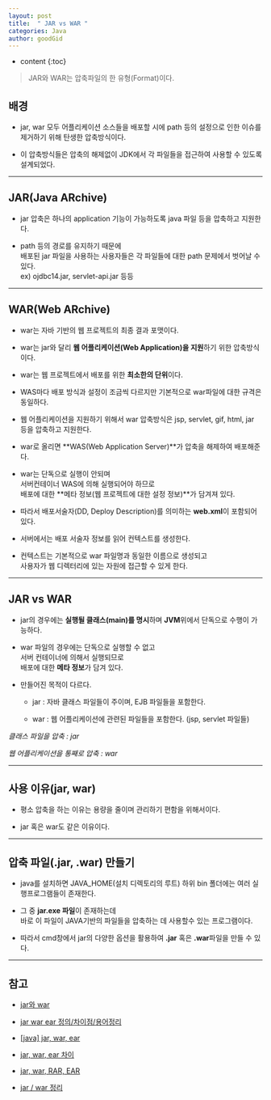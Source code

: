 ```yaml
---
layout: post
title:  " JAR vs WAR "
categories: Java
author: goodGid
---
```

* content
{:toc}


> JAR와 WAR는 압축파일의 한 유형(Format)이다.


## 배경

* jar, war 모두 어플리케이션 소스들을 배포할 시에 path 등의 설정으로 인한 이슈를 제거하기 위해 탄생한 압축방식이다.

* 이 압축방식들은 압축의 해제없이 JDK에서 각 파일들을 접근하여 사용할 수 있도록 설계되었다.








---


## JAR(Java ARchive)

* jar 압축은 하나의 application 기능이 가능하도록 java 파일 등을 압축하고 지원한다.

* path 등의 경로를 유지하기 때문에 <br> 배포된 jar 파일을 사용하는 사용자들은 각 파일들에 대한 path 문제에서 벗어날 수 있다. <br> ex) ojdbc14.jar, servlet-api.jar 등등


---

## WAR(Web ARchive)

* war는 자바 기반의 웹 프로젝트의 최종 결과 포맷이다. 

* war는 jar와 달리 **웹 어플리케이션(Web Application)을 지원**하기 위한 압축방식이다.

* war는 웹 프로젝트에서 배포를 위한 **최소한의 단위**이다.

* WAS마다 배포 방식과 설정이 조금씩 다르지만 기본적으로 war파일에 대한 규격은 동일하다. 

* 웹 어플리케이션을 지원하기 위해서 war 압축방식은 jsp, servlet, gif, html, jar 등을 압축하고 지원한다.

* war로 올리면 **WAS(Web Application Server)**가 압축을 해제하여 배포해준다.

* war는 단독으로 실행이 안되며 <br> 서버컨테이너 WAS에 의해 실행되어야 하므로 <br> 배포에 대한 **메타 정보(웹 프로젝트에 대한 설정 정보)**가 담겨져 있다. 

* 따라서 배포서술자(DD, Deploy Description)를 의미하는 **web.xml**이 포함되어 있다.

* 서버에서는 배포 서술자 정보를 읽어 컨텍스트를 생성한다. 

* 컨텍스트는 기본적으로 war 파일명과 동일한 이름으로 생성되고 <br> 사용자가 웹 디렉터리에 있는 자원에 접근할 수 있게 한다.


---

## JAR vs WAR

* jar의 경우에는 **실행될 클래스(main)를 명시**하며 **JVM**위에서 단독으로 수행이 가능하다.
 
 * war 파일의 경우에는 단독으로 실행할 수 없고 <br> 서버 컨테이너에 의해서 실행되므로 <br> 배포에 대한 **메타 정보**가 담겨 있다. 

* 만들어진 목적이 다르다.

    - jar : 자바 클래스 파일들이 주이며, EJB 파일들을 포함한다.

    - war : 웹 어플리케이션에 관련된 파일들을 포함한다. (jsp, servlet 파일들)


*클래스 파일을 압축 : jar*

*웹 어플리케이션을 통째로 압축 : war*


---

## 사용 이유(jar, war)

* 평소 압축을 하는 이유는 용량을 줄이며 관리하기 편함을 위해서이다.

* jar 혹은 war도 같은 이유이다.


---


## 압축 파일(.jar, .war) 만들기

* java를 설치하면 JAVA_HOME(설치 디렉토리의 루트) 하위 bin 폴더에는 여러 실행프로그램들이 존재한다.

* 그 중 **jar.exe 파일**이 존재하는데 <br> 바로 이 파일이 JAVA기반의 파일들을 압축하는 데 사용할수 있는 프로그램이다.

* 따라서 cmd창에서 jar의 다양한 옵션을 활용하여 **.jar** 혹은 **.war**파일을 만들 수 있다.


---

## 참고

* [jar와 war](https://server-engineer.tistory.com/315)

* [jar war ear 정의/차이점/용어정리](https://mkil.tistory.com/409)

* [[java] jar, war, ear](http://codebm.blogspot.com/2016/04/java-jar-war-ear.html)

* [jar, war, ear 차이](https://bbchu.tistory.com/22)

* [jar, war, RAR, EAR](https://yang1650.tistory.com/44)

* [jar / war 정리](https://sbell92.tistory.com/39)
